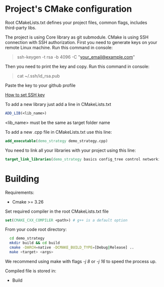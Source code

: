 # Project's CMake configuration

Root CMakeLists.txt defines your project files, common flags, includes third-party libs.

The project is using Core library as git submodule. 
CMake is using SSH connection with SSH authorization.
First you need to generate keys on your remote Linux machine. Run this command in console:

> ssh-keygen -t rsa -b 4096 -C "your_email@example.com"

Then you need to print the key and copy. Run this command in console:

> cat ~/.ssh/id_rsa.pub

Paste the key to your github profile 

[How to set SSH key](https://docs.github.com/ru/authentication/connecting-to-github-with-ssh/adding-a-new-ssh-key-to-your-github-account?platform=linux&tool=cli)

To add a new library just add a line in CMakeLists.txt
```cmake
ADD_LIB(<lib_name>)
```
<lib_name> must be the same as target folder name 

To add a new .cpp file in CMakeLists.txt use this line:
```cmake
add_executable(demo_strategy demo_strategy.cpp)
```
You need to link all your libraries with your project using this line:
```cmake
target_link_libraries(demo_strategy basics config_tree control networking order_entry order_gateway strategy_framework)
```
# Building

Requirements:
- Cmake >= 3.26

Set required compiler in the root CMakeLists.txt file
```cmake
set(CMAKE_CXX_COMPILER <path>) # g++ is a default option
```

From your code root directory:

```bash
  cd demo_strategy
  mkdir build && cd build
  cmake -DARCH=native -DCMAKE_BUILD_TYPE=[Debug|Release] ..
  make <target> <args>
```
We recommend using make with flags _-j 8_ or _-j 16_ to speed the process up.

Compiled file is stored in:
- Build
